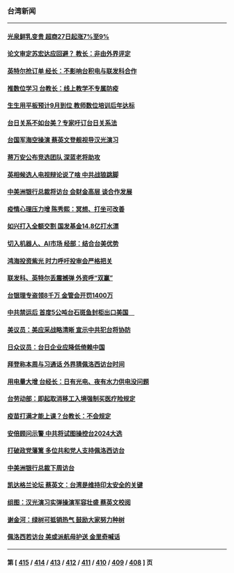 ### 台湾新闻
---
#### [光泉鲜乳变贵 超商27日起涨7%至9%](../../pages/ncid1349361/n13789488.md) 
#### [论文审定苏宏达应回避？ 教长：非由外界评定](../../pages/ncid1349361/n13789456.md) 
#### [英特尔抢订单 经长：不影响台积电与联发科合作](../../pages/ncid1349361/n13789453.md) 
#### [推数位学习 台教长：线上教学不专属防疫](../../pages/ncid1349361/n13789491.md) 
#### [生生用平板预计9月到位 教师数位培训后年达标](../../pages/ncid1349361/n13789466.md) 
#### [台日关系不如台美？专家吁订台日关系法](../../pages/ncid1349361/n13789465.md) 
#### [台国军海空操演 蔡英文登舰视导汉光演习](../../pages/ncid1349361/n13789460.md) 
#### [蒋万安公布竞选团队 深蓝老将助攻](../../pages/ncid1349361/n13789458.md) 
#### [英相候选人电视辩论说了啥 中共战狼跳脚](../../pages/ncid1349361/n13789383.md) 
#### [中美洲银行总裁将访台 会财金高层 谈合作发展](../../pages/ncid1349361/n13789402.md) 
#### [疫情心理压力增 陈秀熙：冥想、打坐可改善](../../pages/ncid1349361/n13789440.md) 
#### [如兴打入全额交割 国发基金14.8亿打水漂](../../pages/ncid1349361/n13789437.md) 
#### [切入机器人、AI市场 经部：结合台美优势](../../pages/ncid1349361/n13789394.md) 
#### [鸿海投资紫光 时力呼吁投审会严格把关](../../pages/ncid1349361/n13789397.md) 
#### [联发科、英特尔丢震撼弹 外资呼“双赢”](../../pages/ncid1349361/n13789395.md) 
#### [台银理专盗领8千万 金管会开罚1400万](../../pages/ncid1349361/n13789360.md) 
#### [中共禁运后 首度5公吨台石斑鱼封柜出口美国　](../../pages/ncid1349361/n13789367.md) 
#### [美议员：美应采战略清晰 宣示中共犯台将协防](../../pages/ncid1349361/n13789322.md) 
#### [日众议员：台日企业应降低倚赖中国](../../pages/ncid1349361/n13789317.md) 
#### [拜登称本周与习通话 外界猜佩洛西访台时间](../../pages/ncid1349361/n13789326.md) 
#### [用电量大增 台经长：日有光电、夜有水力供电没问题](../../pages/ncid1349361/n13789362.md) 
#### [台劳动部：即起取消移工入境强制买医疗险规定](../../pages/ncid1349361/n13789364.md) 
#### [疫苗打满才能上课？台教长：不会规定](../../pages/ncid1349361/n13789361.md) 
#### [安倍顾问示警 中共将试图操控台2024大选](../../pages/ncid1349361/n13789356.md) 
#### [打破政党藩篱 多位共和党人支持佩洛西访台](../../pages/ncid1349361/n13789227.md) 
#### [中美洲银行总裁下周访台](../../pages/ncid1349361/n13789068.md) 
#### [凯达格兰论坛 蔡英文：台湾是维持印太安全的关键](../../pages/ncid1349361/n13789064.md) 
#### [组图：汉光演习实弹操演军容壮盛 蔡英文校阅](../../pages/ncid1349361/n13789151.md) 
#### [谢金河：绿树可抵销热气 鼓励大家努力种树](../../pages/ncid1349361/n13789080.md) 
#### [佩洛西若访台 美或派航母护送 金里奇喊话](../../pages/ncid1349361/n13788861.md) 

---
#### 第 [ [415](./415.md) / [414](./414.md) / [413](./413.md) / [412](./412.md) / [411](./411.md) / [410](./410.md) / [409](./409.md) / [408](./408.md) ] 页
